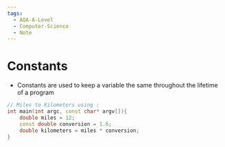 ```yaml
---
tags:
  - AQA-A-Level
  - Computer-Science
  - Note
---
```

# Constants
- Constants are used to keep a variable the same throughout the lifetime of a program

```cpp
// Miles to Kilometers using :
int main(int argc, const char* argv[]){
	double miles = 12;
	const double conversion = 1.6;
	double kilometers = miles * conversion;
}
```